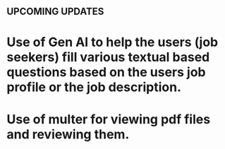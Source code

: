 ## UPCOMING UPDATES

# Use of Gen AI to help the users (job seekers) fill various textual based questions based on the users job profile or the job description.
# Use of multer for viewing pdf files and reviewing them.
